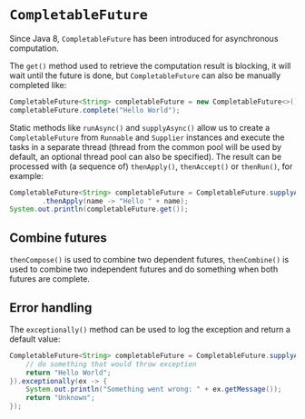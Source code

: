 # `CompletableFuture`

Since Java 8, `CompletableFuture` has been introduced for asynchronous computation.

The `get()` method used to retrieve the computation result is blocking, it will wait until the future is done, but `CompletableFuture` can also be manually completed like:

```java
CompletableFuture<String> completableFuture = new CompletableFuture<>();
completableFuture.complete("Hello World");
```

Static methods like `runAsync()` and `supplyAsync()` allow us to create a `CompletableFuture` from `Runnable` and `Supplier` instances and execute the tasks in a separate thread (thread from the common pool will be used by default, an optional thread pool can also be specified). The result can be processed with (a sequence of) `thenApply()`, `thenAccept()` or `thenRun()`, for example:

```java
CompletableFuture<String> completableFuture = CompletableFuture.supplyAsync(() -> "World")
        .thenApply(name -> "Hello " + name);
System.out.println(completableFuture.get());
```

## Combine futures

`thenCompose()` is used to combine two dependent futures, `thenCombine()` is used to combine two independent futures and do something when both futures are complete.


## Error handling

The `exceptionally()` method can be used to log the exception and return a default value:

```java
CompletableFuture<String> completableFuture = CompletableFuture.supplyAsync(() -> {
    // do something that would throw exception
    return "Hello World";
}).exceptionally(ex -> {
    System.out.println("Something went wrong: " + ex.getMessage());
    return "Unknown";
});
```
